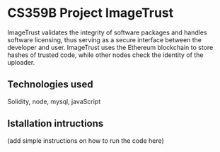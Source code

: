 # CS359B Project ImageTrust

ImageTrust validates the integrity of software packages and handles software licensing, thus serving as a secure interface between the developer and user. ImageTrust uses the Ethereum blockchain to store hashes of trusted code, while other nodes check the identity of the uploader.

## Technologies used

Solidity, node, mysql, javaScript

## Istallation intructions

(add simple instructions on how to run the code here)
